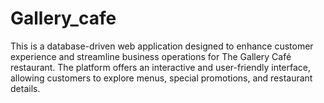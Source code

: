 # Gallery_cafe
This is a database-driven web application designed to enhance customer experience and streamline business operations for The Gallery Café restaurant. The platform offers an interactive and user-friendly interface, allowing customers to explore menus, special promotions, and restaurant details.
